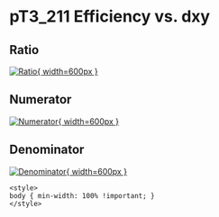 # pT3_211 Efficiency vs. dxy

## Ratio

[![Ratio](../mtv/var/pT3_211_eff_dxy.png){ width=600px }](../mtv/var/pT3_211_eff_dxy.pdf)

## Numerator

[![Numerator](../mtv/num/pT3_211_eff_dxy_num.png){ width=600px }](../mtv/num/pT3_211_eff_dxy_num.pdf)

## Denominator

[![Denominator](../mtv/den/pT3_211_eff_dxy_den.png){ width=600px }](../mtv/den/pT3_211_eff_dxy_den.pdf)


``` {=html}
<style>
body { min-width: 100% !important; }
</style>
```
